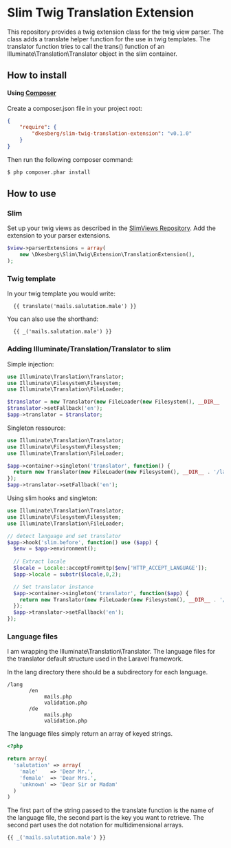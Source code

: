 # Slim Twig Translation Extension

This repository provides a twig extension class for the twig view parser. 
The class adds a translate helper function  for the use in twig templates.
The translator function tries to call the trans() function of an 
Illuminate\Translation\Translator object in the slim container. 

## How to install

#### Using [Composer](http://getcomposer.org/)

Create a composer.json file in your project root:
    
```json
{
    "require": {
        "dkesberg/slim-twig-translation-extension": "v0.1.0"
    }
}
```

Then run the following composer command:

```bash
$ php composer.phar install
```

## How to use

### Slim

Set up your twig views as described in the [SlimViews Repository](https://github.com/codeguy/Slim-Views).
Add the extension to your parser extensions.

```php
$view->parserExtensions = array(
    new \Dkesberg\Slim\Twig\Extension\TranslationExtension(),
);
```

### Twig template

In your twig template you would write:

```
  {{ translate('mails.salutation.male') }}
```
  
You can also use the shorthand:

```
  {{ _('mails.salutation.male') }}
```

### Adding Illuminate/Translation/Translator to slim

Simple injection:

```php
use Illuminate\Translation\Translator;
use Illuminate\Filesystem\Filesystem;
use Illuminate\Translation\FileLoader;

$translator = new Translator(new FileLoader(new Filesystem(), __DIR__ . '/lang'), 'en');
$translator->setFallback('en');
$app->translator = $translator;
```

Singleton ressource:

```php
use Illuminate\Translation\Translator;
use Illuminate\Filesystem\Filesystem;
use Illuminate\Translation\FileLoader;

$app->container->singleton('translator', function() {
  return new Translator(new FileLoader(new Filesystem(), __DIR__ . '/lang'), 'en');
});
$app->translator->setFallback('en');
```

Using slim hooks and singleton:

```php
use Illuminate\Translation\Translator;
use Illuminate\Filesystem\Filesystem;
use Illuminate\Translation\FileLoader;

// detect language and set translator
$app->hook('slim.before', function() use ($app) {
  $env = $app->environment();
  
  // Extract locale
  $locale = Locale::acceptFromHttp($env['HTTP_ACCEPT_LANGUAGE']);
  $app->locale = substr($locale,0,2);

  // Set translator instance
  $app->container->singleton('translator', function($app) {
    return new Translator(new FileLoader(new Filesystem(), __DIR__ . '/lang'), $app->locale);
  });
  $app->translator->setFallback('en');
});
```

### Language files

I am wrapping the Illuminate\Translation\Translator. The language files for the translator default structure used in the Laravel framework.

In the lang directory there should be a subdirectory for each language.
```
/lang
       /en
            mails.php
            validation.php
       /de
            mails.php
            validation.php
```

The language files simply return an array of keyed strings.

```php
<?php

return array(
  'salutation' => array(
    'male'    => 'Dear Mr.',
    'female'  => 'Dear Mrs.',
    'unknown' => 'Dear Sir or Madam'
  )
)
```

The first part of the string passed to the translate function is the name of the language file, the second part is the key you want to retrieve. The second part uses the dot notation for multidimensional arrays.

```php
{{ _('mails.salutation.male') }}
```
